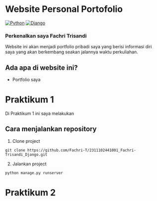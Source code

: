 # Website Personal Portofolio 

[![Python](https://img.shields.io/badge/Python-3776AB?logo=python&logoColor=fff)](#)
[![Django](https://img.shields.io/badge/Django-%23092E20.svg?logo=django&logoColor=white)](#)

### Perkenalkan saya Fachri Trisandi
Website ini akan menjadi portfolio pribadi saya yang berisi informasi diri saya yang akan berkembang seakan jalannya waktu perkuliahan.

## Ada apa di website ini?
- Portfolio saya

# Praktikum 1
Di Praktikum 1 ini saya melakukan

## Cara menjalankan repository

1. Clone project

```commandline
git clone https://github.com/Fachri-T/2311102441001_Fachri-Trisandi_Django.git
```

2. Jalankan project

```commandline
python manage.py runserver
```

# Praktikum 2
